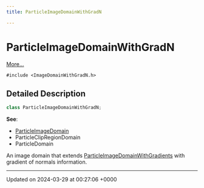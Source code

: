 ```yaml
---
title: ParticleImageDomainWithGradN

---
```


# ParticleImageDomainWithGradN



 [More...](#detailed-description)


`#include <ImageDomainWithGradN.h>`

## Detailed Description

```cpp
class ParticleImageDomainWithGradN;
```


**See**: 

  * [ParticleImageDomain](../Classes/classParticleImageDomain.md)
  * ParticleClipRegionDomain 
  * ParticleDomain 


An image domain that extends [ParticleImageDomainWithGradients](../Classes/classParticleImageDomainWithGradients.md) with gradient of normals information.

-------------------------------

Updated on 2024-03-29 at 00:27:06 +0000